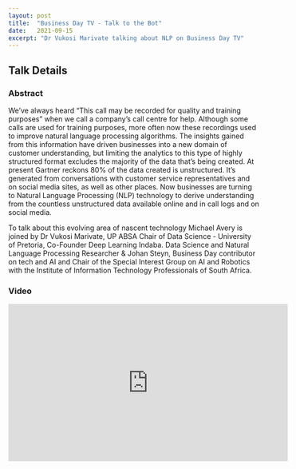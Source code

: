 ```yaml
---
layout: post
title:  "Business Day TV - Talk to the Bot"
date:   2021-09-15
excerpt: "Dr Vukosi Marivate talking about NLP on Business Day TV"
---
```


## Talk Details
### Abstract
We’ve always heard “This call may be recorded for quality and training purposes” when we call a company’s call centre for help. Although some calls are used for training purposes, more often now these recordings used to improve natural language processing algorithms. The insights gained from this information have driven businesses into a new domain of customer understanding, but limiting the analytics to this type of highly structured format excludes the majority of the data that’s being created. At present Gartner reckons 80% of the data created is unstructured. It’s generated from conversations with customer service representatives and on social media sites, as well as other places.
Now businesses are turning to Natural Language Processing (NLP) technology to derive understanding from the countless unstructured data available online and in call logs and on social media.
 
To talk about this evolving area of nascent technology Michael Avery is joined by Dr Vukosi Marivate, UP ABSA Chair of Data Science - University of Pretoria, Co-Founder Deep Learning Indaba. Data Science and Natural Language Processing Researcher & Johan Steyn, Business Day contributor on tech and AI and Chair of the Special Interest Group on AI and Robotics with the Institute of Information Technology Professionals of South Africa.

### Video
<iframe width="560" height="315" src="https://www.youtube.com/embed/wvP7uklehEI" title="YouTube video player" frameborder="0" allow="accelerometer; autoplay; clipboard-write; encrypted-media; gyroscope; picture-in-picture" allowfullscreen></iframe>


